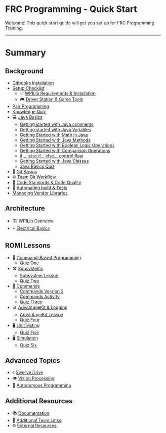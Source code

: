 # FRC Programming - Quick Start

Welcome! This quick start guide will get you set up for FRC Programming Training.

---

# Summary

## Background
- [Gitbooks Installation](background/gitbooks-installation.md)
- [Setup Checklist](background/setup-checklist-handout.md)
  - ✅ [WPILib Requirements & Installation](background/application-requirements.md)
  - 🎮 [Driver Station & Game Tools](background/driver-station.md)
- [Pair Programming](background/pairprogramming.md)
- [Knowledge Quiz](background/JavaKnowledgeQuiz.md)
- 💻 [Java Basics](background/java-basics.md)
  - [Getting started with Java comments](background/PartOne_Comments.md)
  - [Getting started with Java Variables](background/PartTwo_Variables.md)
  - [Getting Started with Math in Java](background/PartThree_Math.md)
  - [Getting Started with Java Methods](background/PartFour_Methods.md)
  - [Getting Started with Boolean Logic Operations](background/PartFive_BooleanOperators.md)
  - [Getting Started with Comparison Operations](background/PartSix_ComparisonOperators.md)
  - [if ... else if... else... control flow](background/PartSeven_IfElseIfElse.md)
  - [Getting Started with Java Classes](background/PartEight_Classes.md)
  - [Java Basics Quiz](background/JavaBasicsQuiz.md)
- 🔧 [Git Basics](background/git-basics.md)
- 🌐 [Team Git Workflow](background/team-git-workflow.md)
- 📏 [Code Standards & Code Quality](background/code-standards.md)
- 📏 [Automating build & Tests](background/automating-buildandtests.md)
- [Managing Vendor Libraries](background/vendor-libraries.md)

## Architecture
- 🏗️ [WPILib Overview](architecture/wpilib-overview.md)
- ⚡ [Electrical Basics](architecture/electrical-basics.md)

## ROMI Lessons
- 🤖 [Command-Based Programming](romi/command-based-programming.md)
  - [Quiz One](romi/QuizOne.md)
- 🛠️ [Subsystems](romi/subsystems.md)
  - [Subsystem Lesson](romi/subsystem-lesson.md)
  - [Quiz Two](romi/QuizOne.md)
- 🎯 [Commands](romi/commands.md)
  - [Commands Version 2](romi/commands-version2.md)
  - [Commands Activity](romi/commands-activity.md)
  - [Quiz Three](romi/QuizThree.md)
- 📊 [AdvantageKit & Logging](romi/advantagekit-logging.md)
  - [AdvantageKit Lesson](romi/advantagekit-lesson.md)
  - [Quiz Four](romi/QuizFour.md)
- 🖥️ [UnitTesting](romi/unittesting.md)
  - [Quiz Five](romi/QuizFive.md)
- 🖥️ [Simulation](romi/simulation.md)
  - [Quiz Six](romi/QuizSix.md)

## Advanced Topics
- 🌀 [Swerve Drive](advanced/swerve-drive.md)
- 👁️ [Vision Processing](advanced/vision.md)
- 🤖 [Autonomous Programming](advanced/autonomous.md)

## Additional Resources
- 📚 [Documentation](resources/documentation.md)
- 🔗 [Additional Team Links](resources/team-links.md)
- 🌐 [External Resources](resources/external-resources.md)
